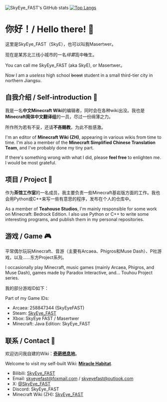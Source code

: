 ![SkyEye_FAST's GitHub stats](https://github-readme-stats.vercel.app/api?username=SkyEye-FAST&show_icons=true&theme=onedark) [![Top Langs](https://github-readme-stats.vercel.app/api/top-langs/?username=SkyEye-FAST&layout=compact)](https://github.com/anuraghazra/github-readme-stats)
# 你好！/ Hello there! 👋

这里是SkyEye_FAST（SkyE），也可以叫我Masertwer。

现在是某苏北三线小城市的一名*绯雾*高中~~牲~~生。

You can call me SkyEye_FAST (aka SkyE), or Masertwer。

Now I am a *useless* high school ~~beast~~ student in a small third-tier city in northern Jiangsu.

## 自我介绍 / Self-introduction 🌱

我是一名**中文Minecraft Wiki**的编辑者，同时会在各种wiki出没。我也是**Minecraft简体中文翻译组**的一员，尽过一份绵薄之力。

所作所为若有不妥，还请**不吝赐教**，为此不胜感激。

I'm an editor of **Minecraft Wiki (ZH)**, appearing in various wikis from time to time. I'm also a member of the **Minecraft Simplified Chinese Translation Team**, and I've probably done my tiny part. 

If there's something wrong with what I did, please **feel free** to enlighten me. I would be most grateful.

## 项目 / Project 🔭

作为**茶馆工作室**的一名成员，我主要负责一些Minecraft基岩版方面的工作。我也会用Python或C++来写一些有意思的程序，发布在个人的仓库中。

As a member of **Teahouse Studios**, I'm mainly responsible for some work on Minecraft: Bedrock Edition. I also use Python or C++ to write some interesting programs, and publish them in my personal repositories.

## 游戏 / Game 🎮

平常偶尔玩玩Minecraft、音游（主要有Arcaea、Phigros和Muse Dash）、P社游戏，以及……东方Project系列。

I occasionally play Minecraft, music games (mainly Arcaea, Phigros, and Muse Dash), games made by Paradox Interactive, and... Touhou Project series.

我的部分游戏ID如下：

Part of my Game IDs:
- Arcaea: 258847344 (SkyEyeFAST)
- Steam: [SkyEye_FAST](https://steamcommunity.com/id/SkyEye_FAST/)
- Xbox: SkyEye FAST / Masertwer
- Minecraft: Java Edition: SkyEye_FAST

## 联系 / Contact 💬

欢迎访问我自建的Wiki：[**奇葩栖息地**](https://mh.wdf.ink)。

Welcome to visit my self-built Wiki: [**Miracle Habitat**](https://mh.wdf.ink/).

- Bilibili: [SkyEye_FAST](https://space.bilibili.com/404660313)
- Email: [skyeyefast@foxmail.com](mailto:skyeyefast@foxmail.com) / [skyeyefast@outlook.com](mailto:skyeyefast@outlook.com)
- X: [@SkyEye_FAST](https://x.com/SkyEye_FAST)
- Discord: SkyEye_FAST
- Minecraft Wiki (ZH): [SkyEye_FAST](https://zh.minecraft.wiki/w/User:SkyEye_FAST)
